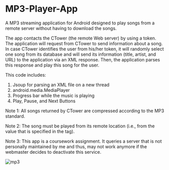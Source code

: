 # MP3-Player-App
A MP3 streaming application for Android designed to play songs from a remote server without having to download the songs.

The app contacts the CTower (the remote Web server) by using a token. The application will request from CTower to send information about a song. In case CTower identifies the user from his/her token, it will randomly select one song from its database and will send its information (title, artist, and URL) to the application via an XML response. Then, the application parses this response and play this song for the user.

This code includes:

1. Jsoup for parsing an XML file on a new thread
2. android.media.MediaPlayer
3. Progress bar while the music is playing
4. Play, Pause, and Next Buttons

Note 1: All songs returned by CTower are compressed according to the MP3 standard.

Note 2: The song must be played from its remote location (i.e., from the value that is specified in the <url> tag).

Note 3: This app is a coursework assignment. It queries a server that is not personally maintained by me and thus, may not work anymore if the webmaster decides to deactivate this service.

![mp3](https://user-images.githubusercontent.com/66119148/136571762-81cc646f-72c7-400a-9485-279d22da27b9.JPG)
